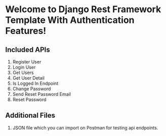 # Welcome to Django Rest Framework Template With Authentication Features!

## Included APIs
1. Register User
2. Login User
3. Get Users
4. Get User Detail
5. Is Logged In Endpoint
6. Change Password
7. Send Reset Password Email
8. Reset Password

## Additional Files
1. JSON file which you can import on Postman for testing api endpoints.
